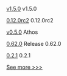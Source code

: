 
[v1.5.0](https://github.com/hyperledger/fabric-gateway/releases/tag/v1.5.0) v1.5.0

[0.12.0rc2](https://github.com/hyperledger/aries-cloudagent-python/releases/tag/0.12.0rc2) 0.12.0rc2

[v0.5.0](https://github.com/hyperledger-labs/perun-eth-backend/releases/tag/v0.5.0) Athos

[0.62.0](https://github.com/hyperledger/aries-vcx/releases/tag/0.62.0) Release 0.62.0

[0.2.1](https://github.com/hyperledger/aries-uniffi-wrappers/releases/tag/0.2.1) 0.2.1


[See more >>>](https://start-here.hyperledger.org/releases)

